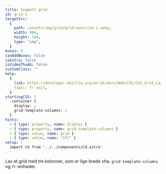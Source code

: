 ```yaml
---
title: Simpelt grid
id: grid-1
targetSrc:
  {
    path: /assets/img/grid/grid-exercise-1.webp,
    width: 884,
    height: 164,
    type: "img",
  }
boxes: 9
canAddBoxes: false
isExtra: false
isVideoThumb: false
customClass: ""
help:
  {
    link: https://developer.mozilla.org/en-US/docs/Web/CSS/CSS_Grid_Layout/Basic_Concepts_of_Grid_Layout#the_fr_unit,
    topic: fr unit,
  }
startingCSS: |
  .container {
    display: ;
    grid-template-columns: ;
  }
hints:
  - { type: property, name: display }
  - { type: property, name: grid-template-columns }
  - { type: value, name: grid }
  - { type: value, name: "1fr" }
setup: |
  import Cd from '../../components/Cd.astro'
---
```


<span></span>
Lav et grid med tre kolonner, som er lige brede vha. `grid-template-columns` og <code data-type="value">fr</code>-enheder.

<!-- Lav et grid med tre kolonner, som er lige brede vha. `grid-template-columns` og `fr`-enheder. -->
